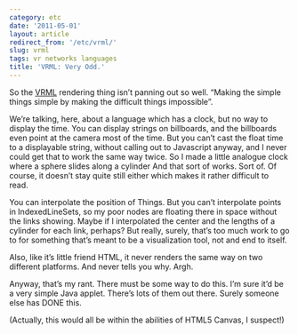 ```yaml
---
category: etc
date: '2011-05-01'
layout: article
redirect_from: '/etc/vrml/'
slug: vrml
tags: vr networks languages
title: 'VRML: Very Odd.'
---
```


So the [VRML](http://en.wikipedia.org/wiki/VRML) rendering thing isn’t
panning out so well. “Making the simple things simple by making the
difficult things impossible”.

We’re talking, here, about a language which has a clock, but no way to
display the time. You can display strings on billboards, and the
billboards even point at the camera most of the time. But you can’t cast
the float time to a displayable string, without calling out to
Javascript anyway, and I never could get that to work the same way
twice. So I made a little analogue clock where a sphere slides along a
cylinder And that sort of works. Sort of. Of course, it doesn’t stay
quite still either which makes it rather difficult to read.

You can interpolate the position of Things. But you can’t interpolate
points in IndexedLineSets, so my poor nodes are floating there in space
without the links showing. Maybe if I interpolated the center and the
lengths of a cylinder for each link, perhaps? But really, surely, that’s
too much work to go to for something that’s meant to be a visualization
tool, not and end to itself.

Also, like it’s little friend HTML, it never renders the same way on two
different platforms. And never tells you why. Argh.

Anyway, that’s my rant. There must be some way to do this. I’m sure it’d
be a very simple Java applet. There’s lots of them out there. Surely
someone else has DONE this.

(Actually, this would all be within the abilities of HTML5 Canvas, I
suspect!)
